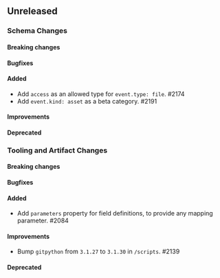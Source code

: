 <!-- When adding an entry to the Changelog:

- Please follow the Keep a Changelog: http://keepachangelog.com/ guidelines.
- Please insert your changelog line ordered by PR ID.
- Make sure you add your entry to the correct section (schema or tooling).

Thanks, you're awesome :-) -->

## Unreleased

### Schema Changes

#### Breaking changes

#### Bugfixes

#### Added

* Add `access` as an allowed type for `event.type: file`. #2174
* Add `event.kind: asset` as a beta category. #2191

#### Improvements

#### Deprecated

### Tooling and Artifact Changes

#### Breaking changes

#### Bugfixes

#### Added

* Add `parameters` property for field definitions, to provide any mapping parameter. #2084

#### Improvements

* Bump `gitpython` from `3.1.27` to `3.1.30` in `/scripts`. #2139

#### Deprecated

<!-- All empty sections:

## Unreleased

### Schema Changes

#### Breaking changes

#### Bugfixes

#### Added

#### Improvements

#### Deprecated

### Tooling and Artifact Changes

#### Breaking changes

#### Bugfixes

#### Added

#### Improvements

#### Deprecated

-->
